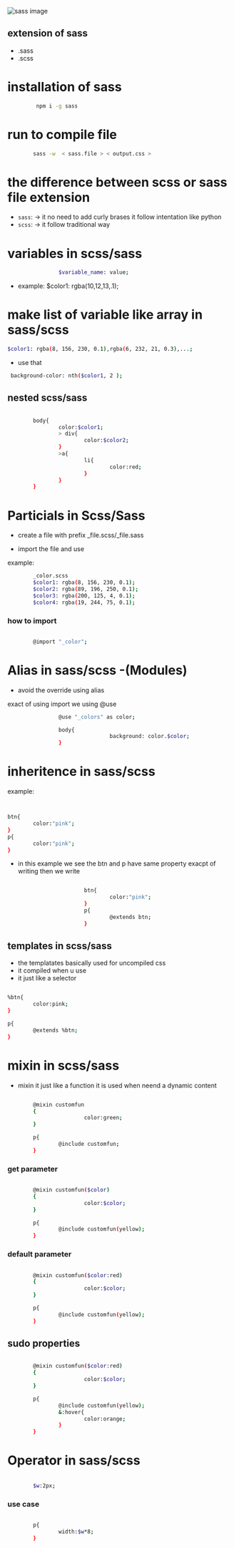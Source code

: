 ![sass image](https://i0.wp.com/techprimelab.com/wp-content/uploads/2020/06/SCSS-or-CSS.jpg?fit=1024%2C576&ssl=1)


## extension of sass

* .sass
* .scss


# installation of sass 

```bash
         npm i -g sass
```

# run to compile file

```bash
        sass -w  < sass.file > < output.css >
```

# the difference between scss or sass file extension

- `sass`: -> it no need to add curly brases it follow intentation like python
- `scss`: -> it follow traditional way


# variables in scss/sass

```bash
                $variable_name: value;

```

- example:
  $color1: rgba(10,12,13,.1);


# make list of variable like array in sass/scss

```bash
$color1: rgba(8, 156, 230, 0.1),rgba(6, 232, 21, 0.3),...;

```

- use that

```bash
 background-color: nth($color1, 2 );

```


## nested scss/sass

```bash

        body{
                color:$color1;
                > div{
                        color:$color2;
                }
                >a{
                        li{
                                color:red;
                        }
                }
        }

```


# Particials in Scss/Sass

- create a file with prefix _file.scss/_file.sass 

- import the file and use 

example:

```bash
        _color.scss
        $color1: rgba(8, 156, 230, 0.1);
        $color2: rgba(89, 196, 250, 0.1);
        $color3: rgba(200, 125, 4, 0.1);
        $color4: rgba(19, 244, 75, 0.1);

```
### how to import

```bash

        @import "_color";

```


# Alias in sass/scss -(Modules)

- avoid the override using alias 

exact of using import we using @use

```bash
                @use "_colors" as color;

                body{
                                background: color.$color;
                }
```

# inheritence in sass/scss

example:
```bash


btn{
        color:"pink";
}
p{
        color:"pink";
}

```


- in this example we see the btn and p have same property exacpt of writing then we write 

```bash

                        btn{
                                color:"pink";
                        }
                        p{
                                @extends btn;
                        }

```


## templates in scss/sass
- the templatates basically used for uncompiled css
- it compiled when u use 
- it just like a selector


```bash

%btn{
        color:pink;
}

p{
        @extends %btn;
}

```


# mixin in scss/sass

- mixin it just like a function it is used when neend a dynamic content

```bash

        @mixin customfun
        {
                        color:green;
        }

        p{
                @include customfun;
        }

```

### get parameter

```bash

        @mixin customfun($color)
        {
                        color:$color;
        }

        p{
                @include customfun(yellow);
        }

```

### default parameter

```bash

        @mixin customfun($color:red)
        {
                        color:$color;
        }

        p{
                @include customfun(yellow);
        }

```



## sudo properties

```bash

        @mixin customfun($color:red)
        {
                        color:$color;
        }

        p{
                @include customfun(yellow);
                &:hover{
                        color:orange;
                }
        }

```



# Operator in sass/scss

```bash

        $w:2px;

```

### use case

```bash

        p{
                width:$w*8;
        }
```